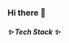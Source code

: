 ### Hi there 👋

<h5>✨ Tech Stack ✨</h5>
<img height="15" src="https://ziadoua.github.io/m3-Markdown-Badges/badges/HTML/html1.svg">
